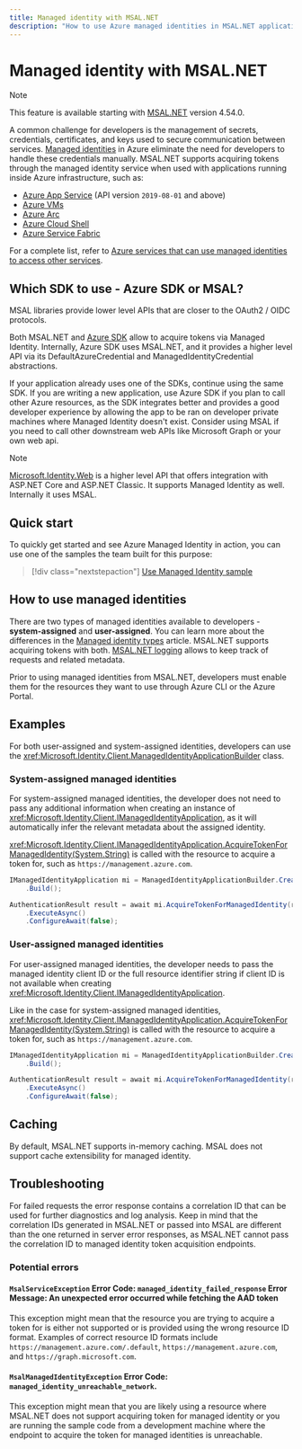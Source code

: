 ```yaml
---
title: Managed identity with MSAL.NET
description: "How to use Azure managed identities in MSAL.NET applications."
---
```


# Managed identity with MSAL.NET

>[!NOTE]
>This feature is available starting with [MSAL.NET](https://www.nuget.org/packages/Microsoft.Identity.Client/) version 4.54.0.

A common challenge for developers is the management of secrets, credentials, certificates, and keys used to secure communication between services. [Managed identities](/azure/active-directory/managed-identities-azure-resources/overview) in Azure eliminate the need for developers to handle these credentials manually. MSAL.NET supports acquiring tokens through the managed identity service when used with applications running inside Azure infrastructure, such as:

* [Azure App Service](https://azure.microsoft.com/products/app-service/) (API version `2019-08-01` and above)
* [Azure VMs](https://azure.microsoft.com/free/virtual-machines/)
* [Azure Arc](/azure/azure-arc/overview)
* [Azure Cloud Shell](/azure/cloud-shell/overview)
* [Azure Service Fabric](/azure/service-fabric/service-fabric-overview)

For a complete list, refer to [Azure services that can use managed identities to access other services](/azure/active-directory/managed-identities-azure-resources/managed-identities-status).

## Which SDK to use - Azure SDK or MSAL?

MSAL libraries provide lower level APIs that are closer to the OAuth2 / OIDC protocols. 

Both MSAL.NET and [Azure SDK](https://learn.microsoft.com/dotnet/api/overview/azure/identity-readme?view=azure-dotnet&preserve-view=true) allow to acquire tokens via Managed Identity. Internally, Azure SDK uses MSAL.NET, and it provides a higher level API via its DefaultAzureCredential and ManagedIdentityCredential abstractions. 

If your application already uses one of the SDKs, continue using the same SDK. If you are writing a new application, use Azure SDK if you plan to call other Azure resources, as the SDK integrates better and provides a good developer experience by allowing the app to be ran on developer private machines where Managed Identity doesn't exist. Consider using MSAL if you need to call other downstream web APIs like Microsoft Graph or your own web api. 

>[!Note] 
>[Microsoft.Identity.Web](https://github.com/AzureAD/microsoft-identity-web) is a higher level API that offers integration with ASP.NET Core and ASP.NET Classic. It supports Managed Identity as well. Internally it uses MSAL. 

## Quick start

To quickly get started and see Azure Managed Identity in action, you can use one of the samples the team built for this purpose:

> [!div class="nextstepaction"]
> [Use Managed Identity sample](https://github.com/Azure-Samples/msal-managed-identity/tree/main/src/dotnet)

## How to use managed identities

There are two types of managed identities available to developers - **system-assigned** and **user-assigned**. You can learn more about the differences in the [Managed identity types](/azure/active-directory/managed-identities-azure-resources/overview#managed-identity-types) article. MSAL.NET supports acquiring tokens with both. [MSAL.NET logging](/azure/active-directory/develop/msal-logging-dotnet) allows to keep track of requests and related metadata.

Prior to using managed identities from MSAL.NET, developers must enable them for the resources they want to use through Azure CLI or the Azure Portal.

## Examples

For both user-assigned and system-assigned identities, developers can use the <xref:Microsoft.Identity.Client.ManagedIdentityApplicationBuilder> class. 

### System-assigned managed identities

For system-assigned managed identities, the developer does not need to pass any additional information when creating an instance of <xref:Microsoft.Identity.Client.IManagedIdentityApplication>, as it will automatically infer the relevant metadata about the assigned identity.

<xref:Microsoft.Identity.Client.IManagedIdentityApplication.AcquireTokenForManagedIdentity(System.String)> is called with the resource to acquire a token for, such as `https://management.azure.com`.

```csharp
IManagedIdentityApplication mi = ManagedIdentityApplicationBuilder.Create(ManagedIdentityId.SystemAssigned)
    .Build();

AuthenticationResult result = await mi.AcquireTokenForManagedIdentity(resource)
    .ExecuteAsync()
    .ConfigureAwait(false);
```

### User-assigned managed identities

For user-assigned managed identities, the developer needs to pass the managed identity client ID or the full resource identifier string if client ID is not available when creating <xref:Microsoft.Identity.Client.IManagedIdentityApplication>.

Like in the case for system-assigned managed identities, <xref:Microsoft.Identity.Client.IManagedIdentityApplication.AcquireTokenForManagedIdentity(System.String)> is called with the resource to acquire a token for, such as `https://management.azure.com`.

```csharp
IManagedIdentityApplication mi = ManagedIdentityApplicationBuilder.Create(ManagedIdentityId.WithUserAssignedClientId(clientIdOfUserAssignedManagedIdentity))
    .Build();

AuthenticationResult result = await mi.AcquireTokenForManagedIdentity(resource)
    .ExecuteAsync()
    .ConfigureAwait(false);
```

## Caching

By default, MSAL.NET supports in-memory caching. MSAL does not support cache extensibility for managed identity.

## Troubleshooting

For failed requests the error response contains a correlation ID that can be used for further diagnostics and log analysis. Keep in mind that the correlation IDs generated in MSAL.NET or passed into MSAL are different than the one returned in server error responses, as MSAL.NET cannot pass the correlation ID to managed identity token acquisition endpoints.

### Potential errors

#### `MsalServiceException` Error Code: `managed_identity_failed_response` Error Message: An unexpected error occurred while fetching the AAD token

This exception might mean that the resource you are trying to acquire a token for is either not supported or is provided using the wrong resource ID format. Examples of correct resource ID formats include `https://management.azure.com/.default`, `https://management.azure.com`, and `https://graph.microsoft.com`.

#### `MsalManagedIdentityException` Error Code: `managed_identity_unreachable_network`.

This exception might mean that you are likely using a resource where MSAL.NET does not support acquiring token for managed identity or you are running the sample code from a development machine where the endpoint to acquire the token for managed identities is unreachable.
